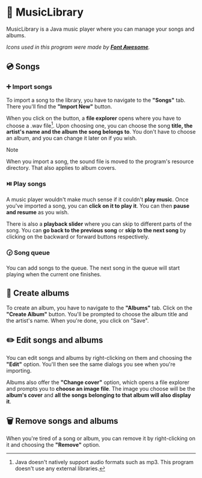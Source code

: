 # :musical_note: MusicLibrary
MusicLibrary is a Java music player where you can manage your songs and albums.

*Icons used in this program were made by [**Font Awesome**](https://fontawesome.com/search?m=free&o=r).*

## :cd: Songs
### :heavy_plus_sign: Import songs
To import a song to the library, you have to navigate to the **"Songs"** tab. There you'll find the **"Import New"** button.

When you click on the button, a **file explorer** opens where you have to choose a .wav file[^1]. Upon choosing one, you can choose the song **title, the artist's name and the album
the song belongs to**. You don't have to choose an album, and you can change it later on if you wish.

> [!NOTE]
> When you import a song, the sound file is moved to the program's resource directory.
> That also applies to album covers.

### :play_or_pause_button: Play songs
A music player wouldn't make much sense if it couldn't **play music**. Once you've imported a song, you can **click on it to play it**. You can then **pause and resume** as you wish.

There is also a **playback slider** where you can skip to different parts of the song. You can **go back to the previous song** or **skip to the next song**
by clicking on the backward or forward buttons respectively.

### :clock230: Song queue
You can add songs to the queue. The next song in the queue will start playing when the current one finishes.

## :musical_score: Create albums
To create an album, you have to navigate to the **"Albums"** tab. Click on the **"Create Album"** button. You'll be prompted to choose the album title and the artist's name.
When you're done, you click on "Save".

## :pencil2: Edit songs and albums
You can edit songs and albums by right-clicking on them and choosing the **"Edit"** option. You'll then see the same dialogs you see when you're importing.

Albums also offer the **"Change cover"** option, which opens a file explorer and prompts you to **choose an image file**. The image you choose will be the **album's cover**
and **all the songs belonging to that album will also display it**.

## :wastebasket: Remove songs and albums
When you're tired of a song or album, you can remove it by right-clicking on it and choosing the **"Remove"** option.

[^1]: Java doesn't natively support audio formats such as mp3. This program doesn't use any external libraries.
